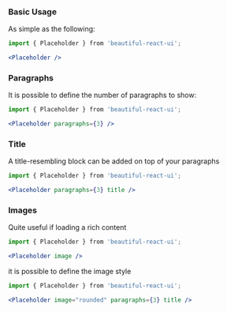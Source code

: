 ### Basic Usage

As simple as the following:

```jsx
import { Placeholder } from 'beautiful-react-ui';

<Placeholder />
```

### Paragraphs

It is possible to define the number of paragraphs to show:

```jsx
import { Placeholder } from 'beautiful-react-ui';

<Placeholder paragraphs={3} />
```

### Title

A title-resembling block can be added on top of your paragraphs

```jsx
import { Placeholder } from 'beautiful-react-ui';

<Placeholder paragraphs={3} title />
```

### Images

Quite useful if loading a rich content

```jsx
import { Placeholder } from 'beautiful-react-ui';

<Placeholder image />
```

it is possible to define the image style

```jsx
import { Placeholder } from 'beautiful-react-ui';

<Placeholder image="rounded" paragraphs={3} title />
```
